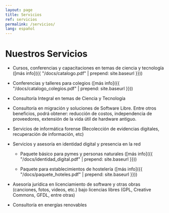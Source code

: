 ```yaml
---
layout: page
title: Servicios
ref: servicios
permalink: /servicios/
lang: español
---
```


# Nuestros Servicios

  * Cursos, conferencias y capacitaciones en temas de ciencia y tecnología ([más info]({{ "/docs/catalogo.pdf" | prepend: site.baseurl }}))

  * Conferencias y talleres para colegios ([más info]({{ "/docs/catalogo_colegios.pdf" | prepend: site.baseurl }}))

  * Consultoría Integral en temas de Ciencia y Tecnología

  * Consultoría en migración y soluciones de Software Libre. Entre otros beneficios, podrá obtener: reducción de costos, independencia de proveedores, extensión de la vida útil de hardware antiguo.

  * Servicios de informática forense (Recolección de evidencias digitales, recuperación de información, etc)

  * Servicios y asesoría en identidad digital y presencia en la red

    * Paquete básico para pymes y personas naturales ([más info]({{ "/docs/identidad_digital.pdf" | prepend: site.baseurl }}))

    * Paquete para establecimientos de hostelería ([más info]({{ "/docs/paquete_hoteles.pdf" | prepend: site.baseurl }}))

  * Asesoría jurídica en licenciamiento de software y otras obras (canciones, fotos, videos, etc.) bajo licencias libres (GPL, Creative Commons, GFDL, entre otras)

  * Consultoría en energías renovables
